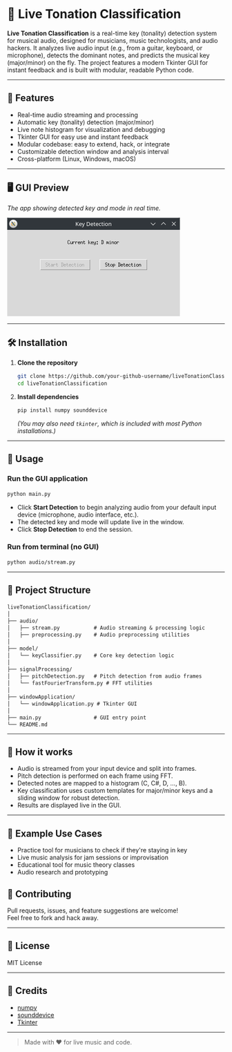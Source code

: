 # 🎸 Live Tonation Classification

**Live Tonation Classification** is a real-time key (tonality) detection system for musical audio, designed for musicians, music technologists, and audio hackers. It analyzes live audio input (e.g., from a guitar, keyboard, or microphone), detects the dominant notes, and predicts the musical key (major/minor) on the fly. The project features a modern Tkinter GUI for instant feedback and is built with modular, readable Python code.

---

## 🚀 Features

- Real-time audio streaming and processing
- Automatic key (tonality) detection (major/minor)
- Live note histogram for visualization and debugging
- Tkinter GUI for easy use and instant feedback
- Modular codebase: easy to extend, hack, or integrate
- Customizable detection window and analysis interval
- Cross-platform (Linux, Windows, macOS)

---

## 🖥️ GUI Preview
*The app showing detected key and mode in real time.*
<!-- Add your screenshot here -->
![GUI Preview](https://github.com/Jaromek/liveTonationClassification/blob/main/images/interface.png)

---

## 🛠️ Installation

1. **Clone the repository**
    ```bash
    git clone https://github.com/your-github-username/liveTonationClassification.git
    cd liveTonationClassification
    ```

2. **Install dependencies**
    ```bash
    pip install numpy sounddevice
    ```
    *(You may also need `tkinter`, which is included with most Python installations.)*

---

## 🎹 Usage

### Run the GUI application

```bash
python main.py
```

- Click **Start Detection** to begin analyzing audio from your default input device (microphone, audio interface, etc.).
- The detected key and mode will update live in the window.
- Click **Stop Detection** to end the session.

### Run from terminal (no GUI)

```bash
python audio/stream.py
```

---

## 🧩 Project Structure

```
liveTonationClassification/
│
├── audio/
│   ├── stream.py           # Audio streaming & processing logic
│   ├── preprocessing.py    # Audio preprocessing utilities
│
├── model/
│   └── keyClassifier.py    # Core key detection logic
│
├── signalProcessing/
│   ├── pitchDetection.py   # Pitch detection from audio frames
│   └── fastFourierTransform.py # FFT utilities
│
├── windowApplication/
│   └── windowApplication.py # Tkinter GUI
│
├── main.py                 # GUI entry point
└── README.md
```

---

## 🧠 How it works

- Audio is streamed from your input device and split into frames.
- Pitch detection is performed on each frame using FFT.
- Detected notes are mapped to a histogram (C, C#, D, ..., B).
- Key classification uses custom templates for major/minor keys and a sliding window for robust detection.
- Results are displayed live in the GUI.

---

## 🎸 Example Use Cases

- Practice tool for musicians to check if they're staying in key
- Live music analysis for jam sessions or improvisation
- Educational tool for music theory classes
- Audio research and prototyping


## 🤝 Contributing

Pull requests, issues, and feature suggestions are welcome!  
Feel free to fork and hack away.

---

## 📄 License

MIT License

---

## 🙏 Credits

- [numpy](https://numpy.org/)
- [sounddevice](https://python-sounddevice.readthedocs.io/)
- [Tkinter](https://wiki.python.org/moin/TkInter)

---

> Made with ❤️ for live music and code.
